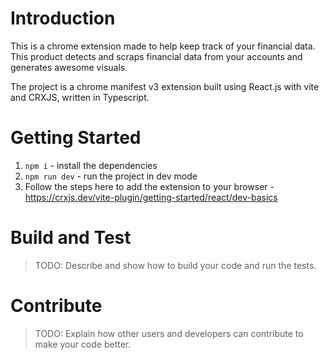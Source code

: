 # Introduction 
This is a chrome extension made to help keep track of your financial data. This product detects and scraps financial data from your accounts and generates awesome visuals.

The project is a chrome manifest v3 extension built using React.js with vite and CRXJS, written in Typescript.

# Getting Started
1. `npm i` - install the dependencies
2. `npm run dev` - run the project in dev mode
3. Follow the steps here to add the extension to your browser - https://crxjs.dev/vite-plugin/getting-started/react/dev-basics

# Build and Test

> TODO: Describe and show how to build your code and run the tests. 

# Contribute

> TODO: Explain how other users and developers can contribute to make your code better.
